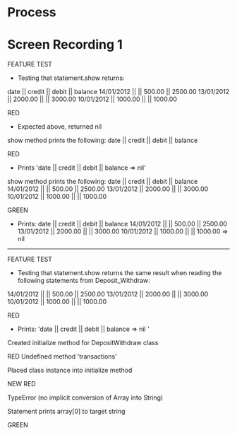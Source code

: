 # Process

# Screen Recording 1

FEATURE TEST
- Testing that statement.show returns:

date || credit || debit || balance
14/01/2012 || || 500.00 || 2500.00
13/01/2012 || 2000.00 || || 3000.00
10/01/2012 || 1000.00 || || 1000.00

RED
- Expected above, returned nil

show method prints the following:
date || credit || debit || balance

RED
- Prints 'date || credit || debit || balance => nil'

show method prints the following:
date || credit || debit || balance
14/01/2012 || || 500.00 || 2500.00
13/01/2012 || 2000.00 || || 3000.00
10/01/2012 || 1000.00 || || 1000.00

GREEN
- Prints:
date || credit || debit || balance
    14/01/2012 || || 500.00 || 2500.00
    13/01/2012 || 2000.00 || || 3000.00
    10/01/2012 || 1000.00 || || 1000.00 => nil

-----------

FEATURE TEST
- Testing that statement.show returns the same result when reading the following statements from Deposit_Withdraw:

14/01/2012 || || 500.00 || 2500.00
13/01/2012 || 2000.00 || || 3000.00
10/01/2012 || 1000.00 || || 1000.00

RED
- Prints: 'date || credit || debit || balance => nil '

Created initialize method for DepositWithdraw class

RED
Undefined method 'transactions'

Placed class instance into initialize method

NEW RED

TypeError (no implicit conversion of Array into String)

Statement prints array[0] to target string

GREEN
